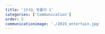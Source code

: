 ```yaml
---
title: '신나는 뒷풀이 1'
categories: ['Communication']
order: 5
communicationimage: './2019_entertain.jpg'
---
```

